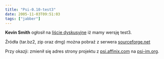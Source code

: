 ```yaml
---
title: "Psi-0.10-test3"
date: 2005-11-03T09:51:03
tags: ["jabber"]
---
```

<html><body><p><strong>Kevin Smith</strong>  ogłosił na <a href="http://permalink.gmane.org/gmane.network.jabber.psi.devel/4658">liście dyskusyjne</a> iż mamy wersję test3.</p>
<p>Źródła (tar.bz2, zip oraz dmg) można pobraź z serwera <a href="https://sourceforge.net/project/showfiles.php?group_id=14635&amp;package_id=143053&amp;release_id=368058">sourceforge.net</a>

</p>

<p>Przy okazji: zmienił się adres strony projektu z <a href="http://psi.affinix.com/">psi.affinix.com</a> na <a href="http://psi-im.org/">psi-im.org</a>.</p></body></html>
